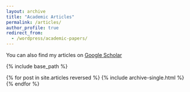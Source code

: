 ```yaml
---
layout: archive
title: "Academic Articles"
permalink: /articles/
author_profile: true
redirect_from: 
  - /wordpress/academic-papers/
---
```

You can also find my articles on [Google Scholar](http://scholar.google.com/citations?user=0AvWi3wAAAAJ&hl=en)

{% include base_path %}

{% for post in site.articles reversed %}
  {% include archive-single.html %}
{% endfor %}
